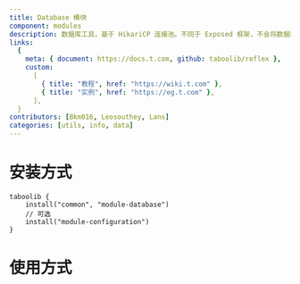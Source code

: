 ```yaml
---
title: Database 模块
component: modules
description: 数据库工具，基于 HikariCP 连接池。不同于 Exposed 框架，不会将数据映射到对象。
links:
  {
    meta: { document: https://docs.t.com, github: taboolib/reflex },
    custom:
      [
        { title: "教程", href: "https://wiki.t.com" },
        { title: "实例", href: "https://eg.t.com" },
      ],
  }
contributors: [Bkm016, Leosouthey, Lans]
categories: [utils, info, data]
---
```


# 安装方式

```
taboolib {
    install("common", "module-database")
    // 可选
    install("module-configuration")
}
```

# 使用方式
